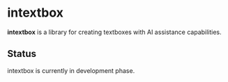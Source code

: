 # intextbox

**intextbox** is a library for creating textboxes with AI assistance capabilities.

## Status

intextbox is currently in development phase.
